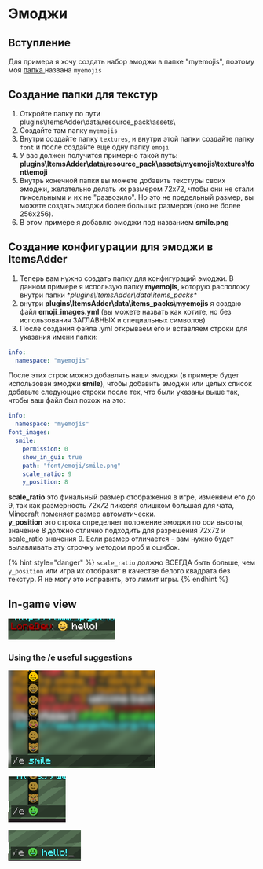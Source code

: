 # Эмоджи

## Вступление

Для примера я хочу создать набор эмоджи в папке "myemojis", поэтому моя [папка ](../beginners/basic-concepts/namespace.md)названа `myemojis`

## Создание папки для текстур

1. Откройте папку по пути plugins\ItemsAdder\data\resource\_pack\assets\
2. Создайте там папку `myemojis`
3. Внутри создайте папку `textures`, и внутри этой папки создайте папку `font` и после создайте еще одну папку `emoji`
4. У вас должен получится примерно такой путь: **plugins\ItemsAdder\data\resource\_pack\assets\myemojis\textures\font\emoji**
5. Внутрь конечной папки вы можете добавить текстуры своих эмоджи, желательно делать их размером 72x72, чтобы они не стали пиксельными и их не "развозило". Но это не предельный размер, вы можете создать эмоджи более больших размеров \(oно не более 256x256\).
6. В этом примере я добавлю эмоджи под названием **smile.png**

## Создание конфигурации для эмоджи в ItemsAdder

1. Теперь вам нужно создать папку для конфигураций эмоджи. В данном примере я использую папку **myemojis**, которую расположу внутри папки **plugins\ItemsAdder\data\items\_packs\**
2. внутри **plugins\ItemsAdder\data\items\_packs\myemojis** я создаю файл **emoji\_images.yml** \(вы можете назвать как хотите, но без использования ЗАГЛАВНЫХ и специальных символов\)
3. После создания файла .yml открываем его и вставляем строки для указания имени папки: 

```yaml
info:
  namespace: "myemojis"
```

После этих строк можно добавлять наши эмоджи \(в примере будет использован эмоджи **smile**\), чтобы добавить эмоджи или целых список добавьте следующие строки после тех, что были указаны выше так, чтобы ваш файл был похож на это:

```yaml
info:
  namespace: "myemojis"
font_images:
  smile:
    permission: 0
    show_in_gui: true
    path: "font/emoji/smile.png"
    scale_ratio: 9
    y_position: 8
```

**scale\_ratio** это финальный размер отображения в игре, изменяем его до 9, так как размерность 72x72 пикселя слишком большая для чата, Minecraft поменяет размер автоматически.  
**y\_position** это строка определяет положение эмоджи по оси высоты, значение 8 должно отлично подходить для разрешения 72x72 и scale\_ratio значения 9. Если размер отличается - вам нужно будет вылавливать эту строчку методом проб и ошибок.

{% hint style="danger" %}
`scale_ratio` должно ВСЕГДА быть больше, чем `y_position` или игра их отобразит в качестве белого квадрата без текстур. Я не могу это исправить, это лимит игры.
{% endhint %}

## In-game view

![](../../../.gitbook/assets/immagine%20%28116%29%20%281%29.png)

### Using the /e useful suggestions

![](../../../.gitbook/assets/immagine%20%28108%29.png)

![](../../../.gitbook/assets/immagine%20%28107%29.png)

![](../../../.gitbook/assets/immagine%20%28103%29.png)

